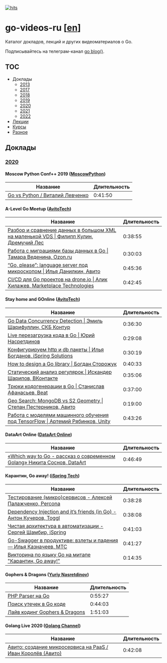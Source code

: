 [![hits](https://hits.deltapapa.io/github/dp92987/go-videos-ru.svg)](https://hits.deltapapa.io)

# go-videos-ru [[en](https://github.com/dp92987/golang-talks)]

Каталог докладов, лекций и других видеоматериалов о Go.

Подписывайтесь на телеграм-канал [go blog()](https://t.me/golangblog).

## TOC

- Доклады
  - [2013](/talks/2013.md)
  - [2017](/talks/2017.md)
  - [2018](/talks/2018.md)
  - [2019](/talks/2019.md)
  - [2020](/talks/2020.md)
  - [2021](/talks/2021.md)
  - [2022](/talks/2022.md)
- [Лекции](/lectures/lectures.md)
- [Курсы](/courses/courses.md)
- [Разное](/others/others.md)

## Доклады

### [2020](https://www.youtube.com/playlist?list=PLGFInI_ge4jTdEcihGP-m_yWMPL3KNd8a)

#### Moscow Python Conf++ 2019 ([MoscowPython](https://www.youtube.com/c/moscowdjangoru))

| Название | Длительность |
| -------- | ------------ |
| [Go vs Python / Виталий Левченко](https://www.youtube.com/watch?v=a8oEETIRpCk) | 0:41:50 |

#### A-Level Go Meetup ([AvitoTech](https://www.youtube.com/channel/UCO2w0cpl1wxygHjQH6eEfEg))

| Название | Длительность |
| -------- | ------------ |
| [Разбор и сравнение данных в большом XML на маленькой VDS \| Филипп Кулин, Дремучий Лес](https://www.youtube.com/watch?v=7LwL0mtBBjc) | 0:38:55 |
| [Работа с миграциями базы данных в Go \| Тамара Веденина, Ozon.ru](https://www.youtube.com/watch?v=hKnWq4RmNKE) | 0:30:03 |
| [“Go, please”: language server под микроскопом \| Илья Данилкин, Авито](https://www.youtube.com/watch?v=rcvA5gSwj2o) | 0:45:36 |
| [CI/CD для Go проектов на drone.io \| Алик Хилажев, Marketplace Technologies](https://www.youtube.com/watch?v=mKT-bLdRGvQ) | 0:42:45 |

#### Stay home and GOnline ([AvitoTech](https://www.youtube.com/channel/UCO2w0cpl1wxygHjQH6eEfEg))

| Название | Длительность |
| -------- | ------------ |
| [Go Data Concurrency Detection \| Эмиль Шарифуллин, СКБ Контур](https://www.youtube.com/watch?v=zOl_5228MXA) | 0:36:30 |
| [Live перезагрузка кода в Go \| Юрий Насретдинов](https://www.youtube.com/watch?v=pFgCkt-tBOI) | 0:29:08 |
| [Конфигурируем http и db пакеты \| Илья Богданов, iSpring Solutions](https://www.youtube.com/watch?v=PxNUZLSNg2o) | 0:30:19 |
| [How to design a Go library \| Богдан Сторожук](https://www.youtube.com/watch?v=PgWrgPYpmE8) | 0:40:33 |
| [Статический анализ регулярок \| Искандер Шарипов, ВКонтакте](https://www.youtube.com/watch?v=PO9A082Nqsk) | 0:35:06 |
| [Трюки кодогенерации в Go \| Станислав Афанасьев, Beat](https://www.youtube.com/watch?v=ToOuJupCB9k) | 0:37:00 |
| [Geo Search: MongoDB vs S2 Geometry \| Степан Пестерников, Авито](https://www.youtube.com/watch?v=lKadsoiMfek) | 0:19:00 |
| [Работа с моделями машинного обучения под TensorFlow \| Артемий Рябинков, Unity](https://www.youtube.com/watch?v=-fXQN2cbhF8) | 0:43:26 |

#### DataArt Online ([DataArt Online](https://www.youtube.com/channel/UCmuVzF_cdLKUydjRWmZInHQ))

| Название | Длительность |
| -------- | ------------ |
| [«Which way to Go - рассказ о современном Golang» Никита Соснов, DataArt](https://www.youtube.com/watch?v=kpEnJ0C1Yso) | 0:46:49 |

#### Карантин, Go away! ([iSpring Tech](https://www.youtube.com/channel/UCy2_ZbIr2wEltHL1-wrfRjg))

| Название | Длительность |
| -------- | ------------ |
| [Тестирование (микро)сервисов - Алексей Палажченко, Percona](https://www.youtube.com/watch?v=18CSNAcE5HY) | 0:38:28 |
| [Dependency Injection and it’s friends (in Go) - Антон Кучеров, Toggl](https://www.youtube.com/watch?v=w2xl-GIPK7Q) | 0:38:08 |
| [Чистая архитектура в автоматизации - Сергей Шамбир, iSpring](https://www.youtube.com/watch?v=GjeX9AaPD_k) | 0:41:03 |
| [Go-Swagger в продуктиве: взлеты и падения — Илья Казначеев, МТС](https://www.youtube.com/watch?v=9GgCbQdW6J4) | 0:41:27 |
| [Викторина по языку Go на митапе "Карантин, Go away!"](https://www.youtube.com/watch?v=GaDubTLOkUI) | 0:14:35 |

#### Gophers & Dragons ([Yuriy Nasretdinov](https://www.youtube.com/channel/UCiM9G6_a1CieFib6c5GJA0Q))

| Название | Длительность |
| -------- | ------------ |
| [PHP Parser на Go](https://www.youtube.com/watch?v=SPnmcDWyJzs&t=1042s) | 0:55:27 |
| [Поиск утечек в Go коде](https://www.youtube.com/watch?v=SPnmcDWyJzs&t=4369s) | 0:44:03 |
| [Лайв кодинг Gophers & Dragons](https://www.youtube.com/watch?v=SPnmcDWyJzs&t=7012s) | 1:51:03 |

#### Golang Live 2020 ([Golang Channel](https://www.youtube.com/channel/UCykb1JeHJvVHOL6XJCoWMdA))

| Название | Длительность |
| -------- | ------------ |
| [Авито: создание микросервиса на PaaS / Иван Королёв (Авито)](https://www.youtube.com/watch?v=uB_0zPlkWao) | 0:42:08 |
